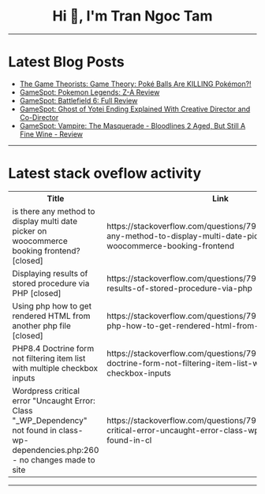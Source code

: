 <h1 align="center">Hi 👋, I'm Tran Ngoc Tam</h1>

---

# Latest Blog Posts 
<!-- BLOG-POST-LIST:START -->
- [The Game Theorists: Game Theory: Poké Balls Are KILLING Pokémon?!](https://dev.to/gg_news/the-game-theorists-game-theory-poke-balls-are-killing-pokemon-k21)
- [GameSpot: Pokemon Legends: Z-A Review](https://dev.to/gg_news/gamespot-pokemon-legends-z-a-review-2ap2)
- [GameSpot: Battlefield 6: Full Review](https://dev.to/gg_news/gamespot-battlefield-6-full-review-2emj)
- [GameSpot: Ghost of Yotei Ending Explained With Creative Director and Co-Director](https://dev.to/gg_news/gamespot-ghost-of-yotei-ending-explained-with-creative-director-and-co-director-1482)
- [GameSpot: Vampire: The Masquerade - Bloodlines 2 Aged, But Still A Fine Wine - Review](https://dev.to/gg_news/gamespot-vampire-the-masquerade-bloodlines-2-aged-but-still-a-fine-wine-review-95e)
<!-- BLOG-POST-LIST:END -->

---

# Latest stack oveflow activity
<table>
  <tr><th>Title</th><th>Link</th></tr>
  <!-- STACKOVERFLOW:START --><tr><td>is there any method to display multi date picker on woocommerce booking frontend? [closed]</td><td>https://stackoverflow.com/questions/79793913/is-there-any-method-to-display-multi-date-picker-on-woocommerce-booking-frontend</td></tr><tr><td>Displaying results of stored procedure via PHP [closed]</td><td>https://stackoverflow.com/questions/79793889/displaying-results-of-stored-procedure-via-php</td></tr><tr><td>Using php how to get rendered HTML from another php file [closed]</td><td>https://stackoverflow.com/questions/79793828/using-php-how-to-get-rendered-html-from-another-php-file</td></tr><tr><td>PHP8.4 Doctrine form not filtering item list with multiple checkbox inputs</td><td>https://stackoverflow.com/questions/79793762/php8-4-doctrine-form-not-filtering-item-list-with-multiple-checkbox-inputs</td></tr><tr><td>Wordpress critical error &quot;Uncaught Error: Class &quot;_WP_Dependency&quot; not found in class-wp-dependencies.php:260 - no changes made to site</td><td>https://stackoverflow.com/questions/79793700/wordpress-critical-error-uncaught-error-class-wp-dependency-not-found-in-cl</td></tr><!-- STACKOVERFLOW:END -->
</table>

---


